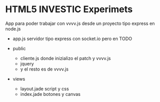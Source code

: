 HTML5 INVESTIC Experimets
=========================

App para poder trabajar con vvvv.js desde un proyecto tipo express en node.js

* app.js servidor tipo express con socket.io pero en TODO
* public
  * cliente.js donde inizializo el patch y vvvv.js
  * jquery
  * y el resto es de vvvv.js

* views
  * layout.jade script y css
  * index.jade botones y canvas


